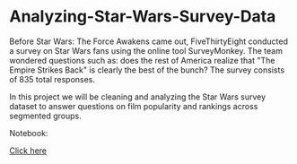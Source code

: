 # Analyzing-Star-Wars-Survey-Data

Before Star Wars: The Force Awakens came out, FiveThirtyEight conducted a survey on Star Wars fans using the online tool SurveyMonkey. The team wondered questions such as: does the rest of America realize that "The Empire Strikes Back" is clearly the best of the bunch? The survey consists of 835 total responses.

In this project we will be cleaning and analyzing the Star Wars survey dataset to answer questions on film popularity and rankings across segmented groups.

Notebook:

[Click here](Analyzing_Star_Wars_Survey_Data.ipynb)
